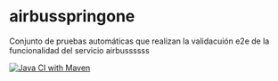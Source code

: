 # airbusspringone

Conjunto de pruebas automáticas que realizan la validacuión e2e de la funcionalidad del servicio airbussssss

[![Java CI with Maven](https://github.com/juananmora/airbusspringone/actions/workflows/maven.yml/badge.svg)](https://github.com/juananmora/airbusspringone/actions/workflows/maven.yml)
